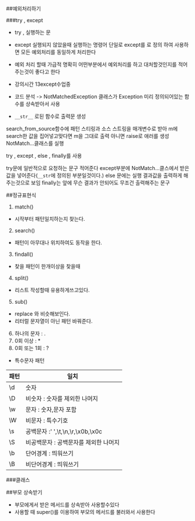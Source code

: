 ##예외처리하기

###try , except
 - try , 실행하는 문
 - except 실행되지 않았을때 실행하는 명령어 단일로 except를 로 정의 하여 사용하면 모든 예외처리를 동일하게 처리한다
 - 예외 처리 할때 가급적 명확히 어떤부분에서 예외처리를 하고 대처할것인지를 적어주는것이 좋다고 한다

 - 강의시간 13except수업중
 - 코드 분석 -> NotMatchedException 클래스가 Exception 미리 정의되어있는 함수를 상속받아서 사용
 - ```__str__``` 로된 함수로 출력문 생성

 search_from_source함수에 패턴 스티링과 소스 스트링을 매개변수로 받아 m에 search한 값을 집어넣고맞다면 m을 그대로 출력 아니면 raise로 애러를 생성 NotMatch...클래스를 실행
 
 try , except , else , finally를 사용
 
 try문에 일반적으로 요청하는 문구 적어준다
 except부분에 NotMatch...클스에서 받은 값을 넣어준다(```__str```에 정의된 부분일것이다.)
 else 문에는 실행 결과값을 출력하게 해주는것으로 보임
 finally는 앞에 무슨 결과가 안되어도 무조건 출력해주는 문구

##정규표현식
 
1. match()
 - 시작부터 패턴일치하는지 찾는다.
2. search()
 - 패턴이 아무대나 위치하여도 동작을 한다.
3. findall()
 - 찾을 패턴이 한개이상을 찾을때
4. split()
 - 리스트 작성할때 유용하게쓰고있다.
5. sub()
 - replace 와 비슷해보인다.
 - 리터럴 문자열이 아닌 패턴 바꿔준다.
6. 하나의 문자 : .
7. 0회 이상 : *
8. 0회 또는 1회 : ?
 - 특수문자 패턴
 
  | 패턴 | 일치 |
|-----|----------|
|\d|숫자|
|\D|비숫자 : 숫자를 제외한 나머지|
|\w|문자 : 숫자,문자 포함|
|\W|비문자 : 특수기호|
|\s|공백문자 :' ',\t,\n,\r,\x0b,\x0c
|\S|비공백문자 : 공백문자를 제외한 나머지|
|\b|단어경계 : 띄워쓰기|
|\B|비단어경계 : 띄워쓰기|

###클래스

##부모 상속받기
 - 부모에게서 받은 메서드를 상속받아 사용할수있다
 - 사용할 때 super()를 이용하여 부모의 메서드를 불러와서 사용한다
 

